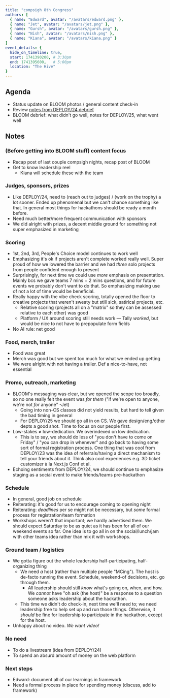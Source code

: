 ```yaml
---
title: "compsigh 8th Congress"
authors: [
  { name: "Edward", avatar: "/avatars/edward.png" },
  { name: "Jet", avatar: "/avatars/jet.png" },
  { name: "Gursh", avatar: "/avatars/gursh.png" },
  { name: "Nish", avatar: "/avatars/nish.png" },
  { name: "Kiana", avatar: "/avatars/kiana.png" }
]
event_details: {
  hide_on_timeline: true,
  start: 1741390200, # 3:30pm
  end: 1741395600,   # 5:00pm
  location: "The Hive"
}
---
```


## Agenda

- Status update on BLOOM photos / general content check-in
- Review [notes from DEPLOY/24 debrief](https://github.com/compsigh/deploy/blob/main/DEPLOY24%20Debrief%20and%20Notes%20for%20DEPLOY25.md)
- BLOOM debrief: what didn't go well, notes for DEPLOY/25, what went well

## Notes

### (Before getting into BLOOM stuff) content focus

- Recap post of last couple compsigh nights, recap post of BLOOM
- Get to know leadership reel
  - Kiana will schedule these with the team

### Judges, sponsors, prizes

- Like DEPLOY/24, need to (reach out to judges) / (work on the trophy) a lot sooner. Ended up phenomenal but we can't chance something like that. In general most things for hackathons should be ready a month before.
- Need much better/more frequent communication with sponsors
- We did alright with prizes, a decent middle ground for something not super emphasized in marketing

### Scoring

- 1st, 2nd, 3rd, People's Choice model continues to work well
- Emphasizing it's ok if projects aren't complete worked really well. Super proud of how we lowered the barrier and we had *three* solo projects from people confident enough to present
- Surprisingly, for next time we could use *more* emphasis on presentation. Mainly bcs we gave teams 7 mins + 2 mins questions, and for future events we probably don't want to do that. So emphasizing making use of not a lot of time would be beneficial.
- Really happy with the vibe check scoring, totally opened the floor to creative projects that weren't sweaty but still sick, satirical projects, etc.
  - Relative scoring (projects all on a "matrix" so they can be assessed relative to each other) was good
  - Platform / UX around scoring still needs work — Tally *worked*, but would be nice to not have to prepopulate form fields
- No AI rule: net good

### Food, merch, trailer

- Food was great
- Merch was good but we spent too much for what we ended up getting
- We were alright with not having a trailer. Def a nice-to-have, not essential

### Promo, outreach, marketing

- BLOOM's messaging was clear, but we opened the scope too broadly, so no one really felt the event was *for them* ("if we're open to anyone, we're not *for* anyone" -Jet)
  - Going into non-CS classes did not yield results, but hard to tell given the bad timing in general
  - For DEPLOY/25 we should go all in on CS. We gave design/eng/other depts a good shot. Time to focus on our people first.
- Low-stakes ≠ low-dedication. We overindexed on low dedication.
  - This is to say, we should do less of "you don't have to come on Friday" / "you can drop in whenever" and go back to having some sort of formal registration process. One thing that was cool from DEPLOY/23 was the idea of referrals/having a direct mechanism to tell your friends about it. Think also cool experiences e.g. 3D ticket customizer à la Next.js Conf et al.
- Echoing sentiments from DEPLOY/24, we should continue to emphasize staging as a social event to make friends/teams pre-hackathon

### Schedule

- In general, good job on schedule
- Reiterating: it's good for us to encourage coming to opening night
- Reiterating: *deadlines* per se might not be necessary, but *some* formal process for registration/team formation
- Workshops weren't that important; we hardly advertised them. We should expect Saturday to be as quiet as it has been for all of our weekend events so far. One idea is to go all in on the social/lunch/jam with other teams idea rather than mix it with workshops.

### Ground team / logistics

- We gotta figure out the whole leadership half-participating, half-organizing thing
  - We need *a* host (rather than multiple people "MCing"). The host is de-facto running the event. Schedule, weekend-of decisions, etc. go through them.
    - All leadership should still *know* what's going on, when, and how. We *cannot* have "oh ask (the host)" be a response to a question someone asks leadership about the hackathon.
  - This time we didn't do check-in, next time we'll need to; we need leadership free to help set up and run those things. Otherwise, it *should* be fine for leadership to participate in the hackathon, except for the host.
- Unhappy about no video. *We want video!*

### No need

- To do a livestream (idea from DEPLOY/24)
- To spend an absurd amount of money on the web platform

### Next steps

- Edward: document all of our learnings in framework
- Need a formal process in place for spending money (discuss, add to framework)
